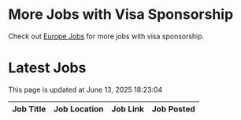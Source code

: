 # More Jobs with Visa Sponsorship

Check out [Europe Jobs](https://github.com/sureshparimi/europejobs#latest-jobs) for more jobs with visa sponsorship.

# Latest Jobs

This page is updated at June 13, 2025 18:23:04

| Job Title | Job Location | Job Link | Job Posted |
| --- | --- | --- | --- |
